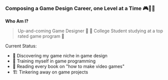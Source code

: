 ### Composing a Game Design Career, one Level at a Time 🎮🐲🎶

**Who Am I?**
>Up-and-coming Game Designer 📝 🎲
>College Student studying at a top rated game program 🎒

Current Status:
- 🔭 Discovering my game niche in game design 
- 🐉 Training myself in game programming
- 📖 Reading every book on "how to make video games"
- 🏗️ Tinkering away on game projects

